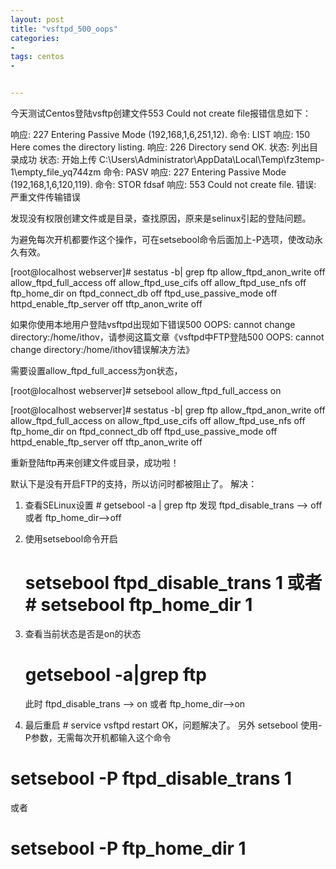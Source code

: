 ```yaml
---
layout: post
title: "vsftpd_500_oops"
categories:
- 
tags: centos
- 


---
```

今天测试Centos登陆vsftp创建文件553 Could not create file报错信息如下：

响应: 227 Entering Passive Mode (192,168,1,6,251,12).
命令: LIST
响应: 150 Here comes the directory listing.
响应: 226 Directory send OK.
状态: 列出目录成功
状态: 开始上传 C:\Users\Administrator\AppData\Local\Temp\fz3temp-1\empty_file_yq744zm
命令: PASV
响应: 227 Entering Passive Mode (192,168,1,6,120,119).
命令: STOR fdsaf
响应: 553 Could not create file.
错误: 严重文件传输错误

发现没有权限创建文件或是目录，查找原因，原来是selinux引起的登陆问题。

为避免每次开机都要作这个操作，可在setsebool命令后面加上-P选项，使改动永久有效。

[root@localhost webserver]# sestatus -b| grep ftp
allow_ftpd_anon_write                       off
allow_ftpd_full_access                      off
allow_ftpd_use_cifs                         off
allow_ftpd_use_nfs                          off
ftp_home_dir                                on
ftpd_connect_db                             off
ftpd_use_passive_mode                       off
httpd_enable_ftp_server                     off
tftp_anon_write                             off

如果你使用本地用户登陆vsftpd出现如下错误500 OOPS: cannot change directory:/home/ithov，请参阅这篇文章《vsftpd中FTP登陆500 OOPS: cannot change directory:/home/ithov错误解决方法》

需要设置allow_ftpd_full_access为on状态，

[root@localhost webserver]# setsebool allow_ftpd_full_access on

[root@localhost webserver]# sestatus -b| grep ftp
allow_ftpd_anon_write                       off
allow_ftpd_full_access                      on
allow_ftpd_use_cifs                         off
allow_ftpd_use_nfs                          off
ftp_home_dir                                on
ftpd_connect_db                             off
ftpd_use_passive_mode                       off
httpd_enable_ftp_server                     off
tftp_anon_write                             off

重新登陆ftp再来创建文件或目录，成功啦！


默认下是没有开启FTP的支持，所以访问时都被阻止了。
解决：

1.   查看SELinux设置
          # getsebool -a | grep ftp
发现 ftpd_disable_trans –> off   或者      ftp_home_dir–>off

2.   使用setsebool命令开启
     # setsebool ftpd_disable_trans 1     或者    # setsebool ftp_home_dir 1

3.   查看当前状态是否是on的状态
       # getsebool -a|grep ftp
      此时  ftpd_disable_trans –> on     或者    ftp_home_dir–>on
4. 最后重启     # service vsftpd restart
   OK，问题解决了。
另外     setsebool 使用-P参数，无需每次开机都输入这个命令
# setsebool -P ftpd_disable_trans 1
或者
# setsebool -P ftp_home_dir 1
